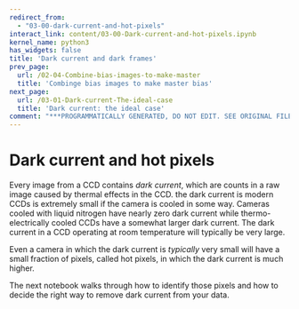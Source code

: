 ```yaml
---
redirect_from:
  - "03-00-dark-current-and-hot-pixels"
interact_link: content/03-00-Dark-current-and-hot-pixels.ipynb
kernel_name: python3
has_widgets: false
title: 'Dark current and dark frames'
prev_page:
  url: /02-04-Combine-bias-images-to-make-master
  title: 'Combinge bias images to make master bias'
next_page:
  url: /03-01-Dark-current-The-ideal-case
  title: 'Dark current: the ideal case'
comment: "***PROGRAMMATICALLY GENERATED, DO NOT EDIT. SEE ORIGINAL FILES IN /content***"
---
```


# Dark current and hot pixels

Every image from a CCD contains *dark current*, which are counts in a raw image caused by thermal effects in the CCD. 
the dark current is modern CCDs is extremely small if the camera is cooled in some way. Cameras cooled with liquid nitrogen have nearly zero dark current while thermo-electrically cooled CCDs have a somewhat larger dark current. The dark current in a CCD operating at room temperature will typically be very large.

Even a camera in which the dark current is *typically* very small will have a small fraction of pixels, called hot pixels, in which the dark current is much higher.

The next notebook walks through how to identify those pixels and how to decide the right way to remove dark current from your data. 
